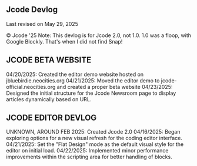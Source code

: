## Jcode Devlog
Last revised on May 29, 2025

© Jcode '25
Note: This devlog is for Jcode 2.0, not 1.0. 1.0 was a floop, with Google Blockly. That's when I did not find Snap!

## JCODE BETA WEBSITE
04/20/2025: Created the editor demo website hosted on jbluebirdie.neocities.org
04/21/2025: Moved the editor demo to jcode-official.neocities.org and created a proper beta website
04/23/2025: Designed the initial structure for the Jcode Newsroom page to display articles dynamically based on URL.
## JCODE EDITOR DEVLOG
UNKNOWN, AROUND FEB 2025: Created Jcode 2.0
04/16/2025: Began exploring options for a new visual refresh for the coding editor interface.
04/21/2025: Set the "Flat Design" mode as the default visual style for the editor on initial load.
04/22/2025: Implemented minor performance improvements within the scripting area for better handling of blocks.
